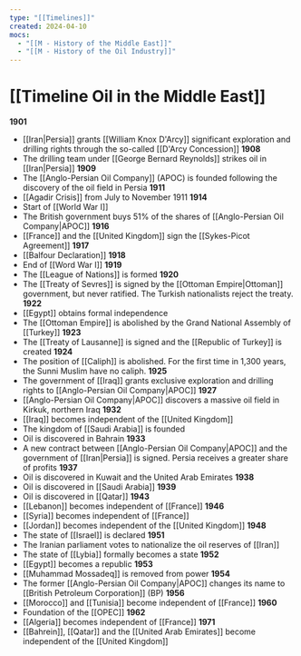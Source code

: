 ```yaml
---
type: "[[Timelines]]"
created: 2024-04-10
mocs:
  - "[[M - History of the Middle East]]"
  - "[[M - History of the Oil Industry]]"
---
```

# [[Timeline Oil in the Middle East]]


**1901**
- [[Iran|Persia]] grants [[William Knox D'Arcy]] significant exploration and drilling rights through the so-called [[D'Arcy Concession]]
**1908**
- The drilling team under [[George Bernard Reynolds]] strikes oil in [[Iran|Persia]]
**1909**
- The [[Anglo-Persian Oil Company]] (APOC) is founded following the discovery of the oil field in Persia
**1911**
- [[Agadir Crisis]] from July to November 1911
**1914**
- Start of [[World War I]]
- The British government buys 51% of the shares of [[Anglo-Persian Oil Company|APOC]]
**1916**
- [[France]] and the [[United Kingdom]] sign the [[Sykes-Picot Agreement]]
**1917**
- [[Balfour Declaration]]
**1918**
- End of [[Word War I]]
**1919**
- The [[League of Nations]] is formed
**1920**
- The [[Treaty of Sevres]] is signed by the [[Ottoman Empire|Ottoman]] government, but never ratified. The Turkish nationalists reject the treaty.
**1922**
- [[Egypt]] obtains formal independence
- The [[Ottoman Empire]] is abolished by the Grand National Assembly of [[Turkey]]
**1923**
- The [[Treaty of Lausanne]] is signed and the [[Republic of Turkey]] is created
**1924**
- The position of [[Caliph]] is abolished. For the first time in 1,300 years, the Sunni Muslim have no caliph.
**1925** 
- The government of [[Iraq]] grants exclusive exploration and drilling rights to [[Anglo-Persian Oil Company|APOC]]
**1927**
- [[Anglo-Persian Oil Company|APOC]] discovers a massive oil field in Kirkuk, northern Iraq
**1932**
- [[Iraq]] becomes independent of the [[United Kingdom]]
- The kingdom of [[Saudi Arabia]] is founded
- Oil is discovered in Bahrain
**1933**
- A new contract between [[Anglo-Persian Oil Company|APOC]] and the government of [[Iran|Persia]] is signed. Persia receives a greater share of profits
**1937**
- Oil is discovered in Kuwait and the United Arab Emirates
**1938**
- Oil is discovered in [[Saudi Arabia]]
**1939**
- Oil is discovered in [[Qatar]]
**1943**
- [[Lebanon]] becomes independent of [[France]]
**1946**
- [[Syria]] becomes independent of [[France]]
- [[Jordan]] becomes independent of the [[United Kingdom]]
**1948**
- The state of [[Israel]] is declared
**1951**
- The Iranian parliament votes to nationalize the oil reserves of [[Iran]]
- The state of [[Lybia]] formally becomes a state
**1952**
- [[Egypt]] becomes a republic
**1953**
- [[Muhammad Mossadeq]] is removed from power
**1954**
- The former [[Anglo-Persian Oil Company|APOC]] changes its name to [[British Petroleum Corporation]] (BP)
**1956**
- [[Morocco]] and [[Tunisia]] become independent of [[France]]
**1960**
- Foundation of the [[OPEC]]
**1962**
- [[Algeria]] becomes independent of [[France]]
**1971**
- [[Bahrein]], [[Qatar]] and the [[United Arab Emirates]] become independent of the [[United Kingdom]]

